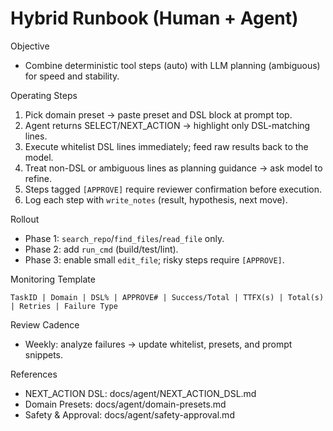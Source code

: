 # Hybrid Runbook (Human + Agent)

Objective
- Combine deterministic tool steps (auto) with LLM planning (ambiguous) for speed and stability.

Operating Steps
1) Pick domain preset → paste preset and DSL block at prompt top.
2) Agent returns SELECT/NEXT_ACTION → highlight only DSL-matching lines.
3) Execute whitelist DSL lines immediately; feed raw results back to the model.
4) Treat non-DSL or ambiguous lines as planning guidance → ask model to refine.
5) Steps tagged `[APPROVE]` require reviewer confirmation before execution.
6) Log each step with `write_notes` (result, hypothesis, next move).

Rollout
- Phase 1: `search_repo`/`find_files`/`read_file` only.
- Phase 2: add `run_cmd` (build/test/lint).
- Phase 3: enable small `edit_file`; risky steps require `[APPROVE]`.

Monitoring Template
```
TaskID | Domain | DSL% | APPROVE# | Success/Total | TTFX(s) | Total(s) | Retries | Failure Type
```

Review Cadence
- Weekly: analyze failures → update whitelist, presets, and prompt snippets.

References
- NEXT_ACTION DSL: docs/agent/NEXT_ACTION_DSL.md
- Domain Presets: docs/agent/domain-presets.md
- Safety & Approval: docs/agent/safety-approval.md

